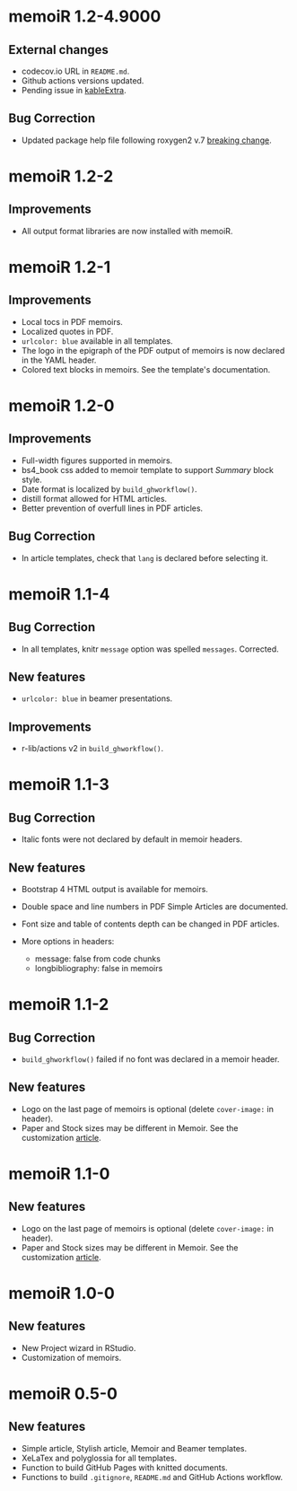 # memoiR 1.2-4.9000

## External changes

* codecov.io URL in `README.md`.
* Github actions versions updated.
* Pending issue in [kableExtra](https://github.com/haozhu233/kableExtra/issues/750).

## Bug Correction

* Updated package help file following roxygen2 v.7 [breaking change](https://github.com/r-lib/roxygen2/issues/1491).


# memoiR 1.2-2

## Improvements

* All output format libraries are now installed with memoiR.


# memoiR 1.2-1

## Improvements

* Local tocs in PDF memoirs.
* Localized quotes in PDF.
* `urlcolor: blue` available in all templates.
* The logo in the epigraph of the PDF output of memoirs is now declared in the YAML header.
* Colored text blocks in memoirs. See the template's documentation.


# memoiR 1.2-0

## Improvements

* Full-width figures supported in memoirs.
* bs4_book css added to memoir template to support *Summary* block style.
* Date format is localized by `build_ghworkflow()`.
* distill format allowed for HTML articles.
* Better prevention of overfull lines in PDF articles.

## Bug Correction

* In article templates, check that `lang` is declared before selecting it.


# memoiR 1.1-4

## Bug Correction

* In all templates, knitr `message` option was spelled `messages`. Corrected.

## New features

* `urlcolor: blue` in beamer presentations.

## Improvements

* r-lib/actions v2 in `build_ghworkflow()`.


# memoiR 1.1-3

## Bug Correction

* Italic fonts were not declared by default in memoir headers.

## New features

* Bootstrap 4 HTML output is available for memoirs.
* Double space and line numbers in PDF Simple Articles are documented.
* Font size and table of contents depth can be changed in PDF articles.
* More options in headers:

  * message: false from code chunks
  * longbibliography: false in memoirs


# memoiR 1.1-2

## Bug Correction

* `build_ghworkflow()` failed if no font was declared in a memoir header.

## New features

* Logo on the last page of memoirs is optional (delete `cover-image:` in header).
* Paper and Stock sizes may be different in Memoir. See the customization [article](https://ericmarcon.github.io/memoiR/articles/articles/memoir.html).


# memoiR 1.1-0

## New features

* Logo on the last page of memoirs is optional (delete `cover-image:` in header).
* Paper and Stock sizes may be different in Memoir. See the customization [article](https://ericmarcon.github.io/memoiR/articles/articles/memoir.html).


# memoiR 1.0-0

## New features

* New Project wizard in RStudio.
* Customization of memoirs.


# memoiR 0.5-0

## New features

* Simple article, Stylish article, Memoir and Beamer templates.
* XeLaTex and polyglossia for all templates.
* Function to build GitHub Pages with knitted documents.
* Functions to build `.gitignore`, `README.md` and GitHub Actions workflow.
